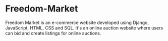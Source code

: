 # Freedom-Market
Freedom Market is an e-commerce website developed using Django, JavaScript, HTML, CSS and SQL. It's an online auction website where users can bid and create listings for online auctions.
